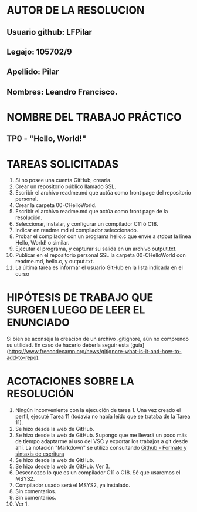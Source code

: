 # **AUTOR DE LA RESOLUCION**
## Usuario github: **LFPilar**
## Legajo: 105702/9
## Apellido: Pilar
## Nombres: Leandro Francisco.

# **NOMBRE DEL TRABAJO PRÁCTICO**
## TP0 - "Hello, World!"
# TAREAS SOLICITADAS
1. Si no posee una cuenta GitHub, crearla.
2. Crear un repositorio público llamado SSL.
3. Escribir el archivo readme.md que actúa como front page del repositorio
personal.
4. Crear la carpeta 00-CHelloWorld.
5. Escribir el archivo readme.md que actúa como front page de la resolución.
6. Seleccionar, instalar, y configurar un compilador C11 ó C18.
7. Indicar en readme.md el compilador seleccionado.
8. Probar el compilador con un programa hello.c que envíe a stdout la línea
Hello, World! o similar.
9. Ejecutar el programa, y capturar su salida en un archivo output.txt.
10. Publicar en el repositorio personal SSL la carpeta 00-CHelloWorld con readme.md, hello.c, y output.txt.
11. La última tarea es informar el usuario GitHub en la lista indicada en el curso

# **HIPÓTESIS DE TRABAJO QUE SURGEN LUEGO DE LEER EL ENUNCIADO**
Si bien se aconseja la creación de un archivo .gitignore, aún no comprendo su utilidad. En caso de hacerlo debería seguir esta [guía] (https://www.freecodecamp.org/news/gitignore-what-is-it-and-how-to-add-to-repo).

# **ACOTACIONES SOBRE LA RESOLUCIÓN**
1. Ningún inconveniente con la ejecución de tarea 1. Una vez creado el perfil, ejecuté Tarea 11 (todavía no había leído que se trataba de la Tarea 11).
2. Se hizo desde la web de GitHub.
4. Se hizo desde la web de GitHub. Supongo que me llevará un poco más de tiempo adaptarme al uso del VSC y exportar los trabajos a git desde ahí. La notación "Markdown" se utilizó consultando [Github - Formato y sintaxis de escritura](https://docs.github.com/es/get-started/writing-on-github/getting-started-with-writing-and-formatting-on-github/basic-writing-and-formatting-syntax)
5. Se hizo desde la web de GitHub.
6. Se hizo desde la web de GitHub. Ver 3.
7. Desconozco lo que es un compilador C11 o C18. Sé que usaremos el MSYS2.
8. Compilador usado será el MSYS2, ya instalado.
9. Sin comentarios.
10. Sin comentarios.
11. Ver 1.
 
